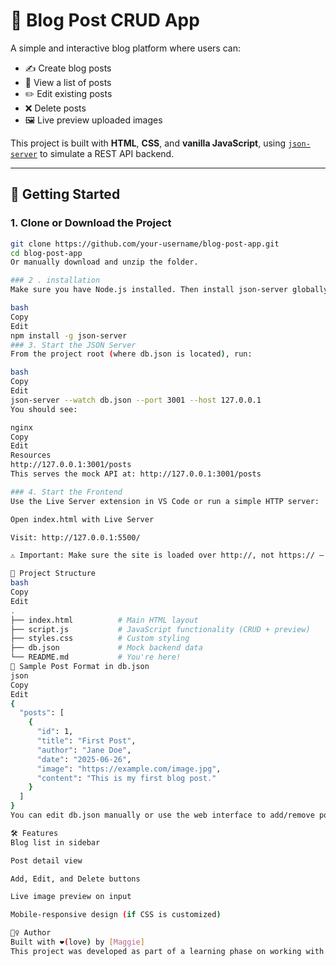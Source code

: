 # 📝 Blog Post CRUD App

A simple and interactive blog platform where users can:

- ✍️ Create blog posts
- 📖 View a list of posts
- ✏️ Edit existing posts
- ❌ Delete posts
- 🖼️ Live preview uploaded images

This project is built with **HTML**, **CSS**, and **vanilla JavaScript**, using [`json-server`](https://github.com/typicode/json-server) to simulate a REST API backend.

---

## 🚀 Getting Started

### 1. Clone or Download the Project

```bash
git clone https://github.com/your-username/blog-post-app.git
cd blog-post-app
Or manually download and unzip the folder.

### 2 . installation
Make sure you have Node.js installed. Then install json-server globally:

bash
Copy
Edit
npm install -g json-server
### 3. Start the JSON Server
From the project root (where db.json is located), run:

bash
Copy
Edit
json-server --watch db.json --port 3001 --host 127.0.0.1
You should see:

nginx
Copy
Edit
Resources
http://127.0.0.1:3001/posts
This serves the mock API at: http://127.0.0.1:3001/posts

### 4. Start the Frontend
Use the Live Server extension in VS Code or run a simple HTTP server:

Open index.html with Live Server

Visit: http://127.0.0.1:5500/

⚠️ Important: Make sure the site is loaded over http://, not https:// — otherwise, fetch() will be blocked due to CORS or "Upgrade Required" errors.

📁 Project Structure
bash
Copy
Edit
.
├── index.html          # Main HTML layout
├── script.js           # JavaScript functionality (CRUD + preview)
├── styles.css          # Custom styling
├── db.json             # Mock backend data
└── README.md           # You're here!
🧪 Sample Post Format in db.json
json
Copy
Edit
{
  "posts": [
    {
      "id": 1,
      "title": "First Post",
      "author": "Jane Doe",
      "date": "2025-06-26",
      "image": "https://example.com/image.jpg",
      "content": "This is my first blog post."
    }
  ]
}
You can edit db.json manually or use the web interface to add/remove posts.

🛠 Features
Blog list in sidebar

Post detail view

Add, Edit, and Delete buttons

Live image preview on input

Mobile-responsive design (if CSS is customized)

🙋‍♀️ Author
Built with ❤️(love) by [Maggie]
This project was developed as part of a learning phase on working with frontend and mock APIs using json-server.